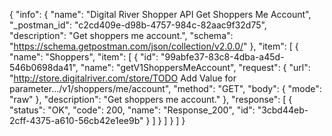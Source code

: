 {
  "info": {
    "name": "Digital River Shopper API Get Shoppers Me Account",
    "_postman_id": "c2cd409e-d98b-4757-984c-82aac9f32d75",
    "description": "Get shoppers me account.",
    "schema": "https://schema.getpostman.com/json/collection/v2.0.0/"
  },
  "item": [
    {
      "name": "Shoppers",
      "item": [
        {
          "id": "99abfe37-83c8-4dba-a45d-546b0698da41",
          "name": "getV1ShoppersMeAccount",
          "request": {
            "url": "http://store.digitalriver.com/store/TODO Add Value for parameter.../v1/shoppers/me/account",
            "method": "GET",
            "body": {
              "mode": "raw"
            },
            "description": "Get shoppers me account."
          },
          "response": [
            {
              "status": "OK",
              "code": 200,
              "name": "Response_200",
              "id": "3cbd44eb-2cff-4375-a610-56cb42e1ee9b"
            }
          ]
        }
      ]
    }
  ]
}